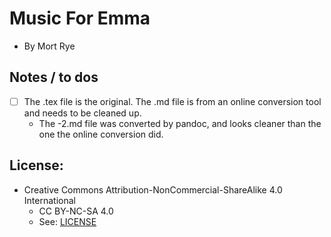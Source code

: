 
# Music For Emma
* By Mort Rye


## Notes / to dos
* [ ] The .tex file is the original. The .md file is from an online conversion tool and needs to be cleaned up.
	* The -2.md file was converted by pandoc, and looks cleaner than the one the online conversion did.


## License:
* Creative Commons Attribution-NonCommercial-ShareAlike 4.0 International
	* CC BY-NC-SA 4.0
	* See: [LICENSE](./LICENSE)


